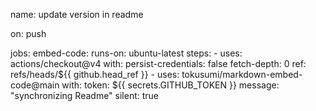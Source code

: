 name: update version in readme

on:
  push
  <!-- pull_request: -->
  <!--   branches: -->
  <!--     - main -->

jobs:
  embed-code:
    runs-on: ubuntu-latest
    steps:
      - uses: actions/checkout@v4
        with:
          persist-credentials: false
          fetch-depth: 0
          ref: refs/heads/${{ github.head_ref }}
      - uses: tokusumi/markdown-embed-code@main
        with:
          token: ${{ secrets.GITHUB_TOKEN }}
          message: "synchronizing Readme"
          silent: true
